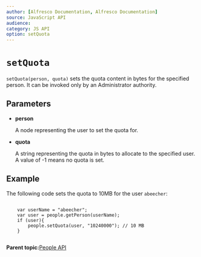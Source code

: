 ```yaml
---
author: [Alfresco Documentation, Alfresco Documentation]
source: JavaScript API
audience: 
category: JS API
option: setQuota
---
```


# `setQuota`

`setQuota(person, quota)` sets the quota content in bytes for the specified person. It can be invoked only by an Administrator authority.

## Parameters

-   **person**

    A node representing the user to set the quota for.

-   **quota**

    A string representing the quota in bytes to allocate to the specified user. A value of -1 means no quota is set.


## Example

The following code sets the quota to 10MB for the user `abeecher`:

```

    var userName = "abeecher";
    var user = people.getPerson(userName);
    if (user){
        people.setQuota(user, "10240000"); // 10 MB
    }
      
```

**Parent topic:**[People API](../references/API-JS-People.md)

